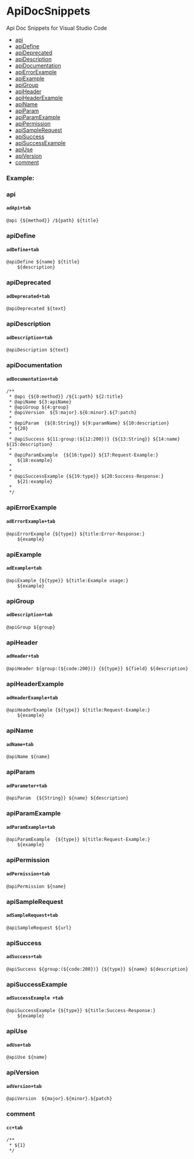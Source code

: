 # ApiDocSnippets
Api Doc Snippets for Visual Studio Code

- [api](#api)
- [apiDefine](#apidefine)
- [apiDeprecated](#apideprecated)
- [apiDescription](#apidescription)
- [apiDocumentation](#apidocumentation)
- [apiErrorExample](#apierrorexample)
- [apiExample](#apiexample)
- [apiGroup](#apigroup)
- [apiHeader](#apiheader)
- [apiHeaderExample](#apiheaderexample)
- [apiName ](#apiname-)
- [apiParam](#apiparam)
- [apiParamExample](#apiparamexample)
- [apiPermission](#apipermission)
- [apiSampleRequest](#apisamplerequest)
- [apiSuccess](#apisuccess)
- [apiSuccessExample](#apisuccessexample)
- [apiUse](#apiuse)
- [apiVersion ](#apiversion-)
- [comment](#comment)


### Example:  

### api
#### `adApi+tab` 
```
@api {${method}} /${path} ${title}
``` 

### apiDefine
#### `adDefine+tab` 
```
@apiDefine ${name} ${title}
	${description}
``` 

### apiDeprecated
#### `adDeprecated+tab` 
```
@apiDeprecated ${text}
``` 

### apiDescription
#### `adDescription+tab` 
```
@apiDescription ${text}
``` 

### apiDocumentation
#### `adDocumentation+tab` 
```
/**
 * @api {${0:method}} /${1:path} ${2:title}
 * @apiName ${3:apiName}
 * @apiGroup ${4:group}
 * @apiVersion  ${5:major}.${6:minor}.${7:patch}
 * 
 * @apiParam  {${8:String}} ${9:paramName} ${10:description}
 * ${20}
 * 
 * @apiSuccess ${11:group:(${12:200})} {${13:String}} ${14:name} ${15:description}
 * 
 * @apiParamExample  {${16:type}} ${17:Request-Example:}
	${18:example}
 * 
 * 
 * @apiSuccessExample {${19:type}} ${20:Success-Response:}
	${21:example}
 * 
 */
``` 

### apiErrorExample
#### `adErrorExample+tab` 
```
@apiErrorExample {${type}} ${title:Error-Response:}
	${example}
``` 

### apiExample
#### `adExample+tab` 
```
@apiExample {${type}} ${title:Example usage:}
	${example}
``` 

### apiGroup
#### `adDescription+tab` 
```
@apiGroup ${group}
``` 

### apiHeader
#### `adHeader+tab` 
```
@apiHeader ${group:(${code:200})} {${type}} ${field} ${description}
``` 

### apiHeaderExample
#### `adHeaderExample+tab` 
```
@apiHeaderExample {${type}} ${title:Request-Example:}
	${example}
``` 

### apiName 
#### `adName+tab` 
```
@apiName ${name}
``` 

### apiParam
#### `adParameter+tab` 
```
@apiParam  {${String}} ${name} ${description}
``` 

### apiParamExample
#### `adParamExample+tab` 
```
@apiParamExample  {${type}} ${title:Request-Example:}
	${example}
``` 

### apiPermission
#### `adPermission+tab` 
```
@apiPermission ${name}
``` 

### apiSampleRequest
#### `adSampleRequest+tab` 
```
@apiSampleRequest ${url}
``` 

### apiSuccess
#### `adSuccess+tab` 
```
@apiSuccess ${group:(${code:200})} {${type}} ${name} ${description}
``` 

### apiSuccessExample
#### `adSuccessExample +tab` 
```
@apiSuccessExample {${type}} ${title:Success-Response:}
	${example}
``` 

### apiUse
#### `adUse+tab` 
```
@apiUse ${name}
``` 

### apiVersion 
#### `adVersion+tab` 
```
@apiVersion  ${major}.${minor}.${patch}
``` 

### comment
#### `cc+tab` 
```
/**
 * ${1}
 */
``` 
